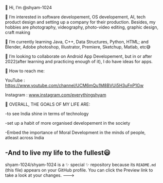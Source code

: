 👋 Hi, I’m @shyam-1024

🙂 I’m interested in software developement, OS developement, AI, tech product design and setting up a company for their production.
    Besides, my hobbies are photography, videography, photo-video editing, graphic design, craft making
    
🌱 I’m currently learning Java, C++, Data Structures, Python, HTML;
    and Blender, Adobe photoshop, Illustrator, Premiere, Sketchup, Matlab, etc😅

🤝 I’m looking to collaborate on Android App Developement, but in or after 2022(after learning and practicing enough of it), I do have ideas for apps.

📶 How to reach me: 

YouTube     :   https://www.youtube.com/channel/UCM6mQu1M8BVUi5H3uFnP1Gw

Instagram   :   www.instagram.com/everythingshyam

💼 OVERALL, THE GOALS OF MY LIFE ARE:

-to see India shine in terms of technology

-set up a habit of more organised developement in the society

-Embed the importance of Moral Development in the minds of people, atleast across India

-And to live my life to the fullest😃
---------------------------------------------------------------------------------------------------------------------------------------------------------------------------------
shyam-1024/shyam-1024 is a ✨ special ✨ repository because its `README.md` (this file) appears on your GitHub profile.
You can click the Preview link to take a look at your changes.
--->
